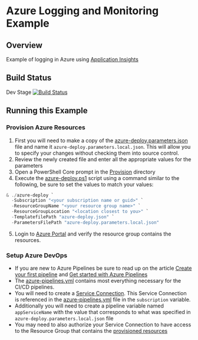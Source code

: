 # Azure Logging and Monitoring Example

## Overview

Example of logging in Azure using [Application Insights](https://docs.microsoft.com/en-us/azure/azure-monitor/app/app-insights-overview)

## Build Status 

Dev Stage
[![Build Status](https://dev.azure.com/slusk/Azure%20Logging%20Demo/_apis/build/status/scottluskcis.azure-logging-monitor?branchName=master)](https://dev.azure.com/slusk/Azure%20Logging%20Demo/_build/latest?definitionId=13&branchName=master)

## Running this Example

### Provision Azure Resources

1. First you will need to make a copy of the [azure-deploy.parameters.json](Ops/Provision/azure-dpeloy.parameters.json) file and name it `azure-deploy.parameters.local.json`. This will allow you to specify your changes without checking them into source control.
2. Review the newly created file and enter all the appropriate values for the parameters
3. Open a PowerShell Core prompt in the [Provision](Ops/Provision) directory
4. Execute the [azure-deploy.ps1](Ops/Provision/azure-deploy.ps1) script using a command similar to the following, be sure to set the values to match your values:

```powershell
& ./azure-deploy `
  -Subscription "<your subscription name or guid>" `
  -ResourceGroupName "<your resource group name>" `
  -ResourceGroupLocation "<location closest to you>" `
  -TemplatefilePath "azure-deploy.json" `
  -ParametersFilePath "azure-deploy.parameters.local.json"
```

5. Login to [Azure Portal](https://portal.azure.com/) and verify the resource group contains the resources.

### Setup Azure DevOps

* If you are new to Azure Pipelines be sure to read up on the article [Create your first pipeline](https://docs.microsoft.com/en-us/azure/devops/pipelines/create-first-pipeline?view=azure-devops&tabs=tfs-2018-2) and [Get started with Azure Pipelines](https://docs.microsoft.com/en-us/azure/devops/pipelines/get-started/overview?view=azure-devops)
* The [azure-pipelines.yml](azure-pipelines.yml) contains most everything necessary for the CI/CD pipelines. 
* You will need to create a [Service Connection](https://docs.microsoft.com/en-us/azure/devops/pipelines/library/connect-to-azure?view=azure-devops). This Service Connection is referenced in the [azure-pipelines.yml](azure-pipelines.yml) file in the `subscription` variable. 
* Additionally you will need to create a pipeline variable named `appServiceName` with the value that corresponds to what was specified in `azure-deploy.parameters.local.json` file
* You may need to also authorize your Service Connection to have access to the Resource Group that contains the [provisioned resources](#provision-azure-resources)